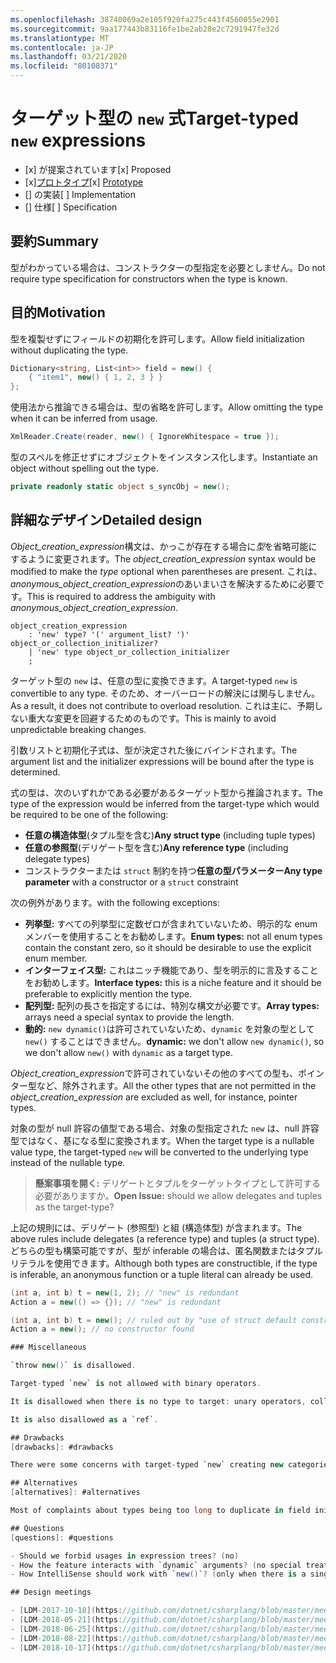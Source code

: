 ```yaml
---
ms.openlocfilehash: 38740069a2e105f920fa275c443f4560055e2901
ms.sourcegitcommit: 9aa177443b83116fe1be2ab28e2c7291947fe32d
ms.translationtype: MT
ms.contentlocale: ja-JP
ms.lasthandoff: 03/21/2020
ms.locfileid: "80108371"
---
```


# <a name="target-typed-new-expressions"></a><span data-ttu-id="54fc5-101">ターゲット型の `new` 式</span><span class="sxs-lookup"><span data-stu-id="54fc5-101">Target-typed `new` expressions</span></span>

* <span data-ttu-id="54fc5-102">[x] が提案されています</span><span class="sxs-lookup"><span data-stu-id="54fc5-102">[x] Proposed</span></span>
* <span data-ttu-id="54fc5-103">[x][プロトタイプ](https://github.com/alrz/roslyn/tree/features/target-typed-new)</span><span class="sxs-lookup"><span data-stu-id="54fc5-103">[x] [Prototype](https://github.com/alrz/roslyn/tree/features/target-typed-new)</span></span>
* <span data-ttu-id="54fc5-104">[] の実装</span><span class="sxs-lookup"><span data-stu-id="54fc5-104">[ ] Implementation</span></span>
* <span data-ttu-id="54fc5-105">[] 仕様</span><span class="sxs-lookup"><span data-stu-id="54fc5-105">[ ] Specification</span></span>

## <a name="summary"></a><span data-ttu-id="54fc5-106">要約</span><span class="sxs-lookup"><span data-stu-id="54fc5-106">Summary</span></span>
[summary]: #summary

<span data-ttu-id="54fc5-107">型がわかっている場合は、コンストラクターの型指定を必要としません。</span><span class="sxs-lookup"><span data-stu-id="54fc5-107">Do not require type specification for constructors when the type is known.</span></span> 

## <a name="motivation"></a><span data-ttu-id="54fc5-108">目的</span><span class="sxs-lookup"><span data-stu-id="54fc5-108">Motivation</span></span>
[motivation]: #motivation

<span data-ttu-id="54fc5-109">型を複製せずにフィールドの初期化を許可します。</span><span class="sxs-lookup"><span data-stu-id="54fc5-109">Allow field initialization without duplicating the type.</span></span>
```cs
Dictionary<string, List<int>> field = new() {
    { "item1", new() { 1, 2, 3 } }
};
```

<span data-ttu-id="54fc5-110">使用法から推論できる場合は、型の省略を許可します。</span><span class="sxs-lookup"><span data-stu-id="54fc5-110">Allow omitting the type when it can be inferred from usage.</span></span>
```cs
XmlReader.Create(reader, new() { IgnoreWhitespace = true });
```

<span data-ttu-id="54fc5-111">型のスペルを修正せずにオブジェクトをインスタンス化します。</span><span class="sxs-lookup"><span data-stu-id="54fc5-111">Instantiate an object without spelling out the type.</span></span>
```cs
private readonly static object s_syncObj = new();
```

## <a name="detailed-design"></a><span data-ttu-id="54fc5-112">詳細なデザイン</span><span class="sxs-lookup"><span data-stu-id="54fc5-112">Detailed design</span></span>
[design]: #detailed-design

<span data-ttu-id="54fc5-113">*Object_creation_expression*構文は、かっこが存在する場合に*型*を省略可能にするように変更されます。</span><span class="sxs-lookup"><span data-stu-id="54fc5-113">The *object_creation_expression* syntax would be modified to make the *type* optional when parentheses are present.</span></span> <span data-ttu-id="54fc5-114">これは、 *anonymous_object_creation_expression*のあいまいさを解決するために必要です。</span><span class="sxs-lookup"><span data-stu-id="54fc5-114">This is required to address the ambiguity with *anonymous_object_creation_expression*.</span></span>
```antlr
object_creation_expression
    : 'new' type? '(' argument_list? ')' object_or_collection_initializer?
    | 'new' type object_or_collection_initializer
    ;
```

<span data-ttu-id="54fc5-115">ターゲット型の `new` は、任意の型に変換できます。</span><span class="sxs-lookup"><span data-stu-id="54fc5-115">A target-typed `new` is convertible to any type.</span></span> <span data-ttu-id="54fc5-116">そのため、オーバーロードの解決には関与しません。</span><span class="sxs-lookup"><span data-stu-id="54fc5-116">As a result, it does not contribute to overload resolution.</span></span> <span data-ttu-id="54fc5-117">これは主に、予期しない重大な変更を回避するためのものです。</span><span class="sxs-lookup"><span data-stu-id="54fc5-117">This is mainly to avoid unpredictable breaking changes.</span></span>

<span data-ttu-id="54fc5-118">引数リストと初期化子式は、型が決定された後にバインドされます。</span><span class="sxs-lookup"><span data-stu-id="54fc5-118">The argument list and the initializer expressions will be bound after the type is determined.</span></span>

<span data-ttu-id="54fc5-119">式の型は、次のいずれかである必要があるターゲット型から推論されます。</span><span class="sxs-lookup"><span data-stu-id="54fc5-119">The type of the expression would be inferred from the target-type which would be required to be one of the following:</span></span>

- <span data-ttu-id="54fc5-120">**任意の構造体型**(タプル型を含む)</span><span class="sxs-lookup"><span data-stu-id="54fc5-120">**Any struct type** (including tuple types)</span></span>
- <span data-ttu-id="54fc5-121">**任意の参照型**(デリゲート型を含む)</span><span class="sxs-lookup"><span data-stu-id="54fc5-121">**Any reference type** (including delegate types)</span></span>
- <span data-ttu-id="54fc5-122">コンストラクターまたは `struct` 制約を持つ**任意の型パラメーター**</span><span class="sxs-lookup"><span data-stu-id="54fc5-122">**Any type parameter** with a constructor or a `struct` constraint</span></span>

<span data-ttu-id="54fc5-123">次の例外があります。</span><span class="sxs-lookup"><span data-stu-id="54fc5-123">with the following exceptions:</span></span>

- <span data-ttu-id="54fc5-124">**列挙型:** すべての列挙型に定数ゼロが含まれていないため、明示的な enum メンバーを使用することをお勧めします。</span><span class="sxs-lookup"><span data-stu-id="54fc5-124">**Enum types:** not all enum types contain the constant zero, so it should be desirable to use the explicit enum member.</span></span>
- <span data-ttu-id="54fc5-125">**インターフェイス型:** これはニッチ機能であり、型を明示的に言及することをお勧めします。</span><span class="sxs-lookup"><span data-stu-id="54fc5-125">**Interface types:** this is a niche feature and it should be preferable to explicitly mention the type.</span></span>
- <span data-ttu-id="54fc5-126">**配列型:** 配列の長さを指定するには、特別な構文が必要です。</span><span class="sxs-lookup"><span data-stu-id="54fc5-126">**Array types:** arrays need a special syntax to provide the length.</span></span>
- <span data-ttu-id="54fc5-127">**動的:** `new dynamic()`は許可されていないため、`dynamic` を対象の型として `new()` することはできません。</span><span class="sxs-lookup"><span data-stu-id="54fc5-127">**dynamic:** we don't allow `new dynamic()`, so we don't allow `new()` with `dynamic` as a target type.</span></span>

<span data-ttu-id="54fc5-128">*Object_creation_expression*で許可されていないその他のすべての型も、ポインター型など、除外されます。</span><span class="sxs-lookup"><span data-stu-id="54fc5-128">All the other types that are not permitted in the *object_creation_expression* are excluded as well, for instance, pointer types.</span></span>

<span data-ttu-id="54fc5-129">対象の型が null 許容の値型である場合、対象の型指定された `new` は、null 許容型ではなく、基になる型に変換されます。</span><span class="sxs-lookup"><span data-stu-id="54fc5-129">When the target type is a nullable value type, the target-typed `new` will be converted to the underlying type instead of the nullable type.</span></span>

> <span data-ttu-id="54fc5-130">**懸案事項を開く:** デリゲートとタプルをターゲットタイプとして許可する必要がありますか。</span><span class="sxs-lookup"><span data-stu-id="54fc5-130">**Open Issue:** should we allow delegates and tuples as the target-type?</span></span>

<span data-ttu-id="54fc5-131">上記の規則には、デリゲート (参照型) と組 (構造体型) が含まれます。</span><span class="sxs-lookup"><span data-stu-id="54fc5-131">The above rules include delegates (a reference type) and tuples (a struct type).</span></span> <span data-ttu-id="54fc5-132">どちらの型も構築可能ですが、型が inferable の場合は、匿名関数またはタプルリテラルを使用できます。</span><span class="sxs-lookup"><span data-stu-id="54fc5-132">Although both types are constructible, if the type is inferable, an anonymous function or a tuple literal can already be used.</span></span>
```cs
(int a, int b) t = new(1, 2); // "new" is redundant
Action a = new(() => {}); // "new" is redundant

(int a, int b) t = new(); // ruled out by "use of struct default constructor"
Action a = new(); // no constructor found

### Miscellaneous

`throw new()` is disallowed.

Target-typed `new` is not allowed with binary operators.

It is disallowed when there is no type to target: unary operators, collection of a `foreach`, in a `using`, in a deconstruction, in an `await` expression, as an anonymous type property (`new { Prop = new() }`), in a `lock` statement, in a `sizeof`, in a `fixed` statement, in a member access (`new().field`), in a dynamically dispatched operation (`someDynamic.Method(new())`), in a LINQ query, as the operand of the `is` operator, as the left operand of the `??` operator,  ...

It is also disallowed as a `ref`.

## Drawbacks
[drawbacks]: #drawbacks

There were some concerns with target-typed `new` creating new categories of breaking changes, but we already have that with `null` and `default`, and that has not been a significant problem.

## Alternatives
[alternatives]: #alternatives

Most of complaints about types being too long to duplicate in field initialization is about *type arguments* not the type itself, we could infer only type arguments like `new Dictionary(...)` (or similar) and infer type arguments locally from arguments or the collection initializer.

## Questions
[questions]: #questions

- Should we forbid usages in expression trees? (no)
- How the feature interacts with `dynamic` arguments? (no special treatment)
- How IntelliSense should work with `new()`? (only when there is a single target-type)

## Design meetings

- [LDM-2017-10-18](https://github.com/dotnet/csharplang/blob/master/meetings/2017/LDM-2017-10-18.md#100)
- [LDM-2018-05-21](https://github.com/dotnet/csharplang/blob/master/meetings/2018/LDM-2018-05-21.md)
- [LDM-2018-06-25](https://github.com/dotnet/csharplang/blob/master/meetings/2018/LDM-2018-06-25.md)
- [LDM-2018-08-22](https://github.com/dotnet/csharplang/blob/master/meetings/2018/LDM-2018-08-22.md#target-typed-new)
- [LDM-2018-10-17](https://github.com/dotnet/csharplang/blob/master/meetings/2018/LDM-2018-10-17.md)
